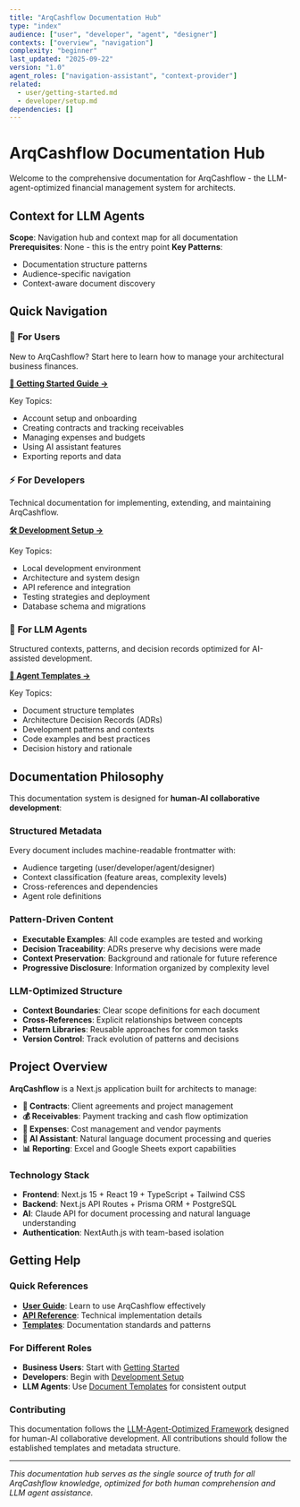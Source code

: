 ```yaml
---
title: "ArqCashflow Documentation Hub"
type: "index"
audience: ["user", "developer", "agent", "designer"]
contexts: ["overview", "navigation"]
complexity: "beginner"
last_updated: "2025-09-22"
version: "1.0"
agent_roles: ["navigation-assistant", "context-provider"]
related:
  - user/getting-started.md
  - developer/setup.md
dependencies: []
---
```


# ArqCashflow Documentation Hub

Welcome to the comprehensive documentation for ArqCashflow - the LLM-agent-optimized financial management system for architects.

## Context for LLM Agents

**Scope**: Navigation hub and context map for all documentation
**Prerequisites**: None - this is the entry point
**Key Patterns**:
- Documentation structure patterns
- Audience-specific navigation
- Context-aware document discovery

## Quick Navigation

### 👥 **For Users**
New to ArqCashflow? Start here to learn how to manage your architectural business finances.

**[🚀 Getting Started Guide →](./user/getting-started.md)**

Key Topics:
- Account setup and onboarding
- Creating contracts and tracking receivables
- Managing expenses and budgets
- Using AI assistant features
- Exporting reports and data

### ⚡ **For Developers**
Technical documentation for implementing, extending, and maintaining ArqCashflow.

**[🛠️ Development Setup →](./developer/setup.md)**

Key Topics:
- Local development environment
- Architecture and system design
- API reference and integration
- Testing strategies and deployment
- Database schema and migrations

### 🤖 **For LLM Agents**
Structured contexts, patterns, and decision records optimized for AI-assisted development.

**[🎯 Agent Templates →](./meta/templates/document-template.md)**

Key Topics:
- Document structure templates
- Architecture Decision Records (ADRs)
- Development patterns and contexts
- Code examples and best practices
- Decision history and rationale

## Documentation Philosophy

This documentation system is designed for **human-AI collaborative development**:

### **Structured Metadata**
Every document includes machine-readable frontmatter with:
- Audience targeting (user/developer/agent/designer)
- Context classification (feature areas, complexity levels)
- Cross-references and dependencies
- Agent role definitions

### **Pattern-Driven Content**
- **Executable Examples**: All code examples are tested and working
- **Decision Traceability**: ADRs preserve why decisions were made
- **Context Preservation**: Background and rationale for future reference
- **Progressive Disclosure**: Information organized by complexity level

### **LLM-Optimized Structure**
- **Context Boundaries**: Clear scope definitions for each document
- **Cross-References**: Explicit relationships between concepts
- **Pattern Libraries**: Reusable approaches for common tasks
- **Version Control**: Track evolution of patterns and decisions

## Project Overview

**ArqCashflow** is a Next.js application built for architects to manage:

- **📝 Contracts**: Client agreements and project management
- **💰 Receivables**: Payment tracking and cash flow optimization
- **💸 Expenses**: Cost management and vendor payments
- **🤖 AI Assistant**: Natural language document processing and queries
- **📊 Reporting**: Excel and Google Sheets export capabilities

### Technology Stack
- **Frontend**: Next.js 15 + React 19 + TypeScript + Tailwind CSS
- **Backend**: Next.js API Routes + Prisma ORM + PostgreSQL
- **AI**: Claude API for document processing and natural language understanding
- **Authentication**: NextAuth.js with team-based isolation

## Getting Help

### **Quick References**
- **[User Guide](./user/getting-started.md)**: Learn to use ArqCashflow effectively
- **[API Reference](./developer/architecture/overview.md)**: Technical implementation details
- **[Templates](./meta/templates/document-template.md)**: Documentation standards and patterns

### **For Different Roles**
- **Business Users**: Start with [Getting Started](./user/getting-started.md)
- **Developers**: Begin with [Development Setup](./developer/setup.md)
- **LLM Agents**: Use [Document Templates](./meta/templates/document-template.md) for consistent output

### **Contributing**
This documentation follows the [LLM-Agent-Optimized Framework](../DOCUMENTATION_STRATEGY_PROPOSAL.md) designed for human-AI collaborative development. All contributions should follow the established templates and metadata structure.

---

*This documentation hub serves as the single source of truth for all ArqCashflow knowledge, optimized for both human comprehension and LLM agent assistance.*